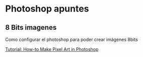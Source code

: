 # Photoshop apuntes

## 8 Bits imagenes

Como configurar el photoshop para poder crear imágenes 8bits

[Tutorial: How-to Make Pixel Art in Photoshop]([https://www.youtube.com/watch?v=uyRCxhgyNuE](https://www.youtube.com/watch?v=uyRCxhgyNuE))

